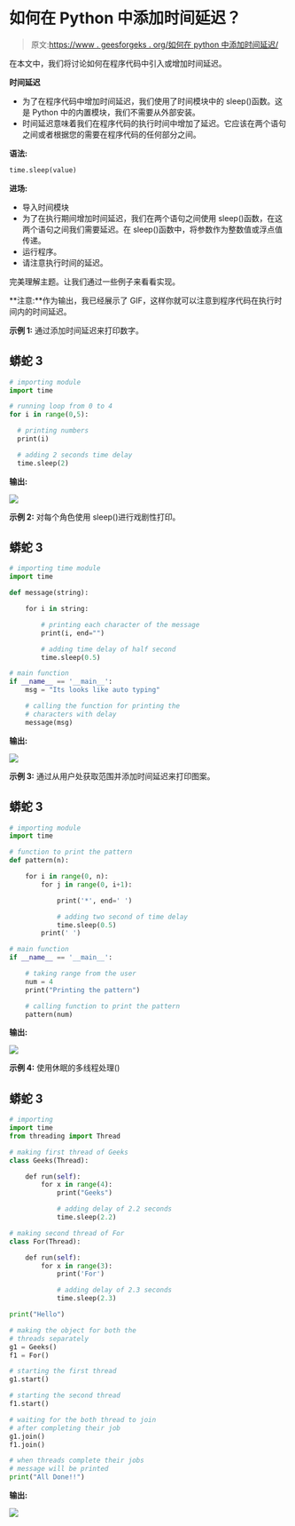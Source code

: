 # 如何在 Python 中添加时间延迟？

> 原文:[https://www . geesforgeks . org/如何在 python 中添加时间延迟/](https://www.geeksforgeeks.org/how-to-add-time-delay-in-python/)

在本文中，我们将讨论如何在程序代码中引入或增加时间延迟。

**时间延迟**

*   为了在程序代码中增加时间延迟，我们使用了时间模块中的 sleep()函数。这是 Python 中的内置模块，我们不需要从外部安装。
*   时间延迟意味着我们在程序代码的执行时间中增加了延迟。它应该在两个语句之间或者根据您的需要在程序代码的任何部分之间。

**语法:**

```py
time.sleep(value)
```

**进场:**

*   导入时间模块
*   为了在执行期间增加时间延迟，我们在两个语句之间使用 sleep()函数，在这两个语句之间我们需要延迟。在 sleep()函数中，将参数作为整数值或浮点值传递。
*   运行程序。
*   请注意执行时间的延迟。

完美理解主题。让我们通过一些例子来看看实现。

**注意:**作为输出，我已经展示了 GIF，这样你就可以注意到程序代码在执行时间内的时间延迟。

**示例 1:** 通过添加时间延迟来打印数字。

## 蟒蛇 3

```py
# importing module
import time

# running loop from 0 to 4
for i in range(0,5):

  # printing numbers
  print(i)

  # adding 2 seconds time delay
  time.sleep(2)
```

**输出:**

![](img/285c997446dd1ad46dff5d6e6f1f55b5.png)

**示例 2:** 对每个角色使用 sleep()进行戏剧性打印。

## 蟒蛇 3

```py
# importing time module
import time

def message(string):

    for i in string:

        # printing each character of the message
        print(i, end="")

        # adding time delay of half second
        time.sleep(0.5)

# main function
if __name__ == '__main__':
    msg = "Its looks like auto typing"

    # calling the function for printing the 
    # characters with delay
    message(msg)
```

**输出:**

![](img/8a5fcffd41cf56b95d132236d3b0cdea.png)

**示例 3:** 通过从用户处获取范围并添加时间延迟来打印图案。

## 蟒蛇 3

```py
# importing module
import time

# function to print the pattern
def pattern(n):

    for i in range(0, n):
        for j in range(0, i+1):

            print('*', end=' ')

            # adding two second of time delay
            time.sleep(0.5)
        print(' ')

# main function
if __name__ == '__main__':

    # taking range from the user
    num = 4
    print("Printing the pattern")

    # calling function to print the pattern
    pattern(num)
```

**输出:**

![](img/21edcd3a10919cc8c99e48447d0883ac.png)

**示例 4:** 使用休眠的多线程处理()

## 蟒蛇 3

```py
# importing
import time
from threading import Thread

# making first thread of Geeks
class Geeks(Thread):

    def run(self):
        for x in range(4):
            print("Geeks")

            # adding delay of 2.2 seconds
            time.sleep(2.2)

# making second thread of For
class For(Thread):

    def run(self):
        for x in range(3):
            print('For')

            # adding delay of 2.3 seconds
            time.sleep(2.3)

print("Hello")

# making the object for both the 
# threads separately
g1 = Geeks()
f1 = For()

# starting the first thread
g1.start()

# starting the second thread
f1.start()

# waiting for the both thread to join
# after completing their job
g1.join()
f1.join()

# when threads complete their jobs
# message will be printed
print("All Done!!")
```

**输出:**

![](img/b6350317ab2a43f235fa8724f95bc310.png)